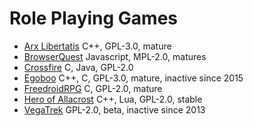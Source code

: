 # Role Playing Games

[comment]: # (start of autogenerated content, do not edit)
- [Arx Libertatis](arx_libertatis.md) C++, GPL-3.0, mature
- [BrowserQuest](browserquest.md) Javascript, MPL-2.0, matures
- [Crossfire](crossfire.md) C, Java, GPL-2.0
- [Egoboo](egoboo.md) C++, C, GPL-3.0, mature, inactive since 2015
- [FreedroidRPG](freedroid.md) C, GPL-2.0, mature
- [Hero of Allacrost](allacrost.md) C++, Lua, GPL-2.0, stable
- [VegaTrek](vegatrek.md) GPL-2.0, beta, inactive since 2013

[comment]: # (end of autogenerated content)